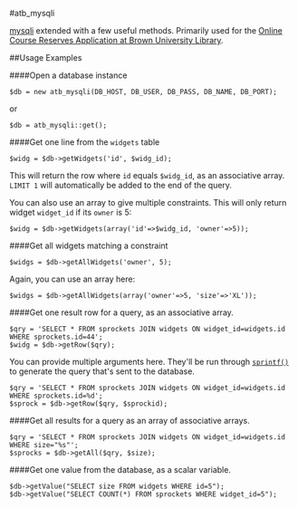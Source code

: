 #atb_mysqli

[mysqli](http://us3.php.net/manual/en/book.mysqli.php) extended with a 
few useful methods. Primarily used for the [Online Course Reserves Application at Brown University Library](http://library.brown.edu).

##Usage Examples

####Open a database instance

	$db = new atb_mysqli(DB_HOST, DB_USER, DB_PASS, DB_NAME, DB_PORT);

or 

	$db = atb_mysqli::get();

####Get one line from the `widgets` table

	$widg = $db->getWidgets('id', $widg_id);

This will return the row where `id` equals `$widg_id`, as an associative array. `LIMIT 1` will automatically be added to the end of the query.

You can also use an array to give multiple constraints. This will only return widget `widget_id` if its `owner` is 5:

	$widg = $db->getWidgets(array('id'=>$widg_id, 'owner'=>5));

####Get all widgets matching a constraint

	$widgs = $db->getAllWidgets('owner', 5);

Again, you can use an array here:

	$widgs = $db->getAllWidgets(array('owner'=>5, 'size'=>'XL'));

####Get one result row for a query, as an associative array.

	$qry = 'SELECT * FROM sprockets JOIN widgets ON widget_id=widgets.id WHERE sprockets.id=44';
	$widg = $db->getRow($qry);

You can provide multiple arguments here. They'll be run through [`sprintf()`](http://php.net/manual/en/function.sprintf.php) to generate the query that's sent to the database.

	$qry = 'SELECT * FROM sprockets JOIN widgets ON widget_id=widgets.id WHERE sprockets.id=%d';
	$sprock = $db->getRow($qry, $sprockid);

####Get all results for a query as an array of associative arrays.

	$qry = 'SELECT * FROM sprockets JOIN widgets ON widget_id=widgets.id WHERE size="%s"';
	$sprocks = $db->getAll($qry, $size);

####Get one value from the database, as a scalar variable.

	$db->getValue("SELECT size FROM widgets WHERE id=5");
	$db->getValue("SELECT COUNT(*) FROM sprockets WHERE widget_id=5");